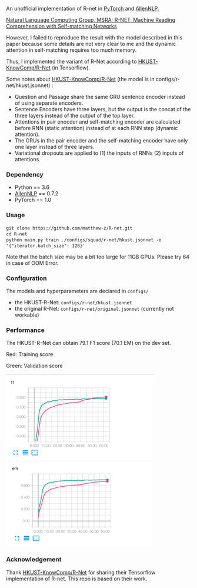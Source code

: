 
An unofficial implementation of R-net in [PyTorch](https://github.com/pytorch/pytorch) and [AllenNLP](https://github.com/allenai/allennlp).

[Natural Language Computing Group, MSRA: R-NET: Machine Reading Comprehension with Self-matching Networks](https://www.microsoft.com/en-us/research/publication/mrc/)

However, I failed to reproduce the result with the model described in this paper because some details are not very clear to me and the dynamic attention in self-matching requires too much memory. 

Thus, I implemented the variant of R-Net according to [HKUST-KnowComp/R-Net](https://github.com/HKUST-KnowComp/R-Net) (in Tensorflow).

Some notes about  [HKUST-KnowComp/R-Net](https://github.com/HKUST-KnowComp/R-Net)  (the model is in configs/r-net/hkust.jsonnet) :
* Question and Passage share the same GRU sentence encoder instead of using separate encoders.
* Sentence Encoders have three layers, but the output is the concat of the three layers instead of the output of the top layer.
* Attentions in pair enocder and self-matching encoder are calculated before RNN (static attention) instead of at each RNN step (dynamic attention).
* The GRUs in the pair encoder and the self-matching encoder have only one layer instead of three layers. 
* Variational dropouts are applied to (1) the inputs of RNNs (2) inputs of attentions 



### Dependency

* Python == 3.6
* [AllenNLP](https://github.com/allenai/allennlp) == 0.7.2
* PyTorch == 1.0



### Usage

```
git clone https://github.com/matthew-z/R-net.git
cd R-net
python main.py train ./configs/squad/r-net/hkust.jsonnet -o '{"iterator.batch_size": 128}'
```

Note that the batch size may be a bit too large for 11GB GPUs. Please try 64 in case of OOM Error.

### Configuration

The models and hyperparameters are declared in `configs/`

* the HKUST-R-Net: `configs/r-net/hkust.jsonnet`
* the original R-Net: `configs/r-net/original.jsonnet`  (currently not workable)



### Performance

The HKUST-R-Net can obtain 79.1 F1 score (70.1 EM) on the dev set.



Red: Training score

Green: Validation score

<img src="img/f1.png" width="400"> 
<img src="img/em.png" width="400">



### Acknowledgement 

Thank  [HKUST-KnowComp/R-Net](https://github.com/HKUST-KnowComp/R-Net) for sharing their Tensorflow implementation of R-net. This repo is based on their work.